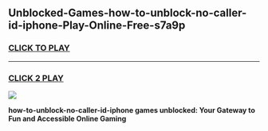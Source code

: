 
## Unblocked-Games-how-to-unblock-no-caller-id-iphone-Play-Online-Free-s7a9p
<h3>
<a href="https://premium76.site?title=how-to-unblock-no-caller-id-iphone&ref=26A">CLICK TO PLAY</a></h3>
<hr>

<h3>
<a href="https://premium76.site?title=how-to-unblock-no-caller-id-iphone&ref=26A">CLICK 2 PLAY</a>
  
</h3>

<a href="https://premium76.site?title=how-to-unblock-no-caller-id-iphone&ref=26A"><img src="https://clearcache.store/games.png"></a>


**how-to-unblock-no-caller-id-iphone games unblocked: Your Gateway to Fun and Accessible Online Gaming**
